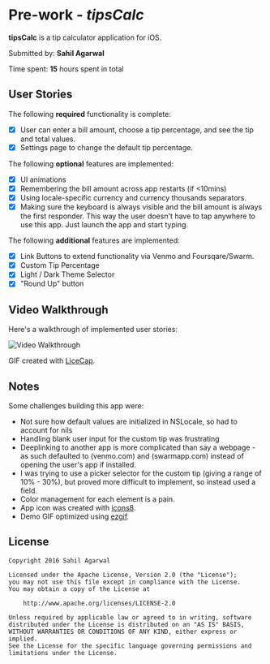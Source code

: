 # Pre-work - *tipsCalc*

**tipsCalc** is a tip calculator application for iOS.

Submitted by: **Sahil Agarwal**

Time spent: **15** hours spent in total

## User Stories

The following **required** functionality is complete:

* [x] User can enter a bill amount, choose a tip percentage, and see the tip and total values.
* [x] Settings page to change the default tip percentage.

The following **optional** features are implemented:
* [x] UI animations
* [x] Remembering the bill amount across app restarts (if <10mins)
* [x] Using locale-specific currency and currency thousands separators.
* [x] Making sure the keyboard is always visible and the bill amount is always the first responder. This way the user doesn't have to tap anywhere to use this app. Just launch the app and start typing.

The following **additional** features are implemented:

- [x] Link Buttons to extend functionality via Venmo and Foursqare/Swarm.
- [x] Custom Tip Percentage
- [x] Light / Dark Theme Selector
- [x] "Round Up" button

## Video Walkthrough 

Here's a walkthrough of implemented user stories:

<img src='http://i.imgur.com/wwDr3hu.gif' title='Video Walkthrough' width='' alt='Video Walkthrough' />

GIF created with [LiceCap](http://www.cockos.com/licecap/).

## Notes

Some challenges building this app were:
* Not sure how default values are initialized in NSLocale, so had to account for nils
* Handling blank user input for the custom tip was frustrating
* Deeplinking to another app is more complicated than say a webpage - as such defaulted to (venmo.com) and (swarmapp.com) instead of opening the user's app if installed.
* I was trying to use a picker selector for the custom tip (giving a range of 10% - 30%), but proved more difficult to implement, so instead used a field.
* Color management for each element is a pain.
* App icon was created with [icons8](https://icons8.com/web-app/for/ios7/money).
* Demo GIF optimized using [ezgif](http://ezgif.com/).

## License

    Copyright 2016 Sahil Agarwal

    Licensed under the Apache License, Version 2.0 (the "License");
    you may not use this file except in compliance with the License.
    You may obtain a copy of the License at

        http://www.apache.org/licenses/LICENSE-2.0

    Unless required by applicable law or agreed to in writing, software
    distributed under the License is distributed on an "AS IS" BASIS,
    WITHOUT WARRANTIES OR CONDITIONS OF ANY KIND, either express or implied.
    See the License for the specific language governing permissions and
    limitations under the License.
